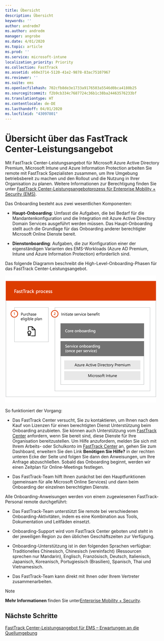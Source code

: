 ```yaml
---
title: Übersicht
description: Übersicht
keywords: ''
author: andredm7
ms.author: andredm
manager: angrobe
ms.date: 4/01/2020
ms.topic: article
ms.prod: ''
ms.service: microsoft-intune
localization_priority: Priority
ms.collection: FastTrack
ms.assetid: e60e3714-5120-41e2-9878-83ac75107967
ms.reviewer: ''
ms.suite: ems
ms.openlocfilehash: 702cfb8de3e1733a9176503a5546d0bca4180b25
ms.sourcegitcommit: f2b9cb334c7687724c36b1c38ba24463576233bf
ms.translationtype: HT
ms.contentlocale: de-DE
ms.lasthandoff: 04/01/2020
ms.locfileid: "43097801"
---
```

# <a name="fasttrack-center-benefit-overview"></a>Übersicht über das FastTrack Center-Leistungsangebot

Mit FastTrack Center-Leistungsangebot für Microsoft Azure Active Directory Premium, Microsoft Intune und Azure Information Protection arbeiten Sie remote mit FastTrack Spezialisten zusammen, um Ihre Umgebung betriebsbereit zu machen und den Rollout und die Nutzung in Ihrer Organisation zu planen. Weitere Informationen zur Berechtigung finden Sie unter [FastTrack Center-Leistungsangebotprozess für Enterprise Mobility + Security (EMS)](EMS-fasttrack-process.md).

Das Onboarding besteht aus zwei wesentlichen Komponenten:

-   **Haupt-Onboarding**: Umfasst die Aufgaben, die bei Bedarf für die Mandantenkonfiguration und die Integration mit Azure Active Directory Domain Services ausgeführt werden müssen. Das Haupt-Onboarding stellt auch die Grundlage für das Onboarding anderer berechtigter Microsoft Online Dienste bereit.

-   **Dienstonboarding**: Aufgaben, die zur Konfiguration einer der eigenständigen Varianten des EMS-Workloads (Azure AD Premium, Intune und Azure Information Protection) erforderlich sind.

Das folgende Diagramm beschreibt die High-Level-Onboarding-Phasen für das FastTrack Center-Leistungsangebot.

![Die hochrangigen Onboarding-Phasen der Nutzung des FastTrack Center-Leistungsangebot.](./media/ft-onboarding-process.png)

So funktioniert der Vorgang:

- Das FastTrack Center versucht, Sie zu kontaktieren, um Ihnen nach dem Kauf von Lizenzen für einen berechtigten Dienst Unterstützung beim Onboarding anzubieten. Sie können auch Unterstützung vom [FastTrack Center](https://go.microsoft.com/fwlink/?linkid=780698) anfordern, wenn Sie bereit sind, diese Dienste für Ihre Organisation bereitzustellen. Um Hilfe anzufordern, melden Sie sich mit Ihrem Arbeits- oder Schulkonto im [FastTrack Center](https://go.microsoft.com/fwlink/?linkid=780698) an, gehen Sie zum Dashboard, erweitern Sie den Link **Benötigen Sie Hilfe?** in der rechten unteren Ecke der Seite und folgen Sie dann den Anweisungen, um Ihre Anfrage abzuschließen. Sobald das Onboarding beginnt, werden wir einen Zeitplan für Online-Meetings festlegen.

-   Das FastTrack-Team hilft Ihnen zunächst bei den Hauptfunktionen (gemeinsam für alle Microsoft Online Services) und dann beim Onboarding der einzelnen berechtigten Dienste.

Alle Onboarding-Anweisungen werden von einem zugewiesenen FastTrack-Personal remote durchgeführt:

-   Das FastTrack-Team unterstützt Sie remote bei verschiedenen Onboarding-Aktivitäten, indem es eine Kombination aus Tools, Dokumentation und Leitfäden einsetzt.

-   Onboarding-Support wird vom FastTrack Center geboten und steht in der jeweiligen Region zu den üblichen Geschäftszeiten zur Verfügung.

-   Onboarding-Unterstützung ist in den folgenden Sprachen verfügbar: Traditionelles Chinesisch, Chinesisch (vereinfacht) (Ressourcen sprechen nur Mandarin), Englisch, Französisch, Deutsch, Italienisch, Japanisch, Koreanisch, Portugiesisch (Brasilien), Spanisch, Thai und Vietnamesisch.

-   Das FastTrack-Team kann direkt mit Ihnen oder Ihrem Vertreter zusammenarbeiten.

> [!NOTE]
> **Mehr Informationen** finden Sie unter[Enterprise Mobility + Security](https://www.microsoft.com/cloud-platform/enterprise-mobility).

## <a name="next-steps"></a>Nächste Schritte

[FastTrack Center-Leistungsangebot für EMS – Erwartungen an die Quellumgebung](EMS-source-environment-expectations.md)

